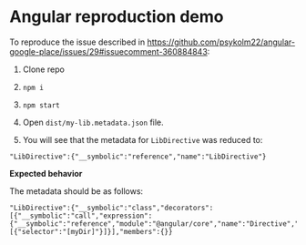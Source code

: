 # Angular reproduction demo

To reproduce the issue described in https://github.com/psykolm22/angular-google-place/issues/29#issuecomment-360884843:

1. Clone repo

2. `npm i`

3. `npm start`

4. Open `dist/my-lib.metadata.json` file.

5. You will see that the metadata for `LibDirective` was reduced to:

```
"LibDirective":{"__symbolic":"reference","name":"LibDirective"}
```

**Expected behavior** 

The metadata should be as follows:

```
"LibDirective":{"__symbolic":"class","decorators":[{"__symbolic":"call","expression":{"__symbolic":"reference","module":"@angular/core","name":"Directive","line":2,"character":1},"arguments":[{"selector":"[myDir]"}]}],"members":{}}
```
